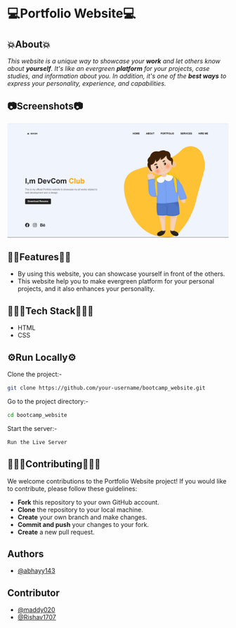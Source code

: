 
# 💻Portfolio Website💻
## 💥About💥

*This website is a unique way to showcase your **work** and let others know about **yourself**. It's like an evergreen **platform** for your projects, case studies, and information about you. In addition, it's one of the **best ways** to express your personality, experience, and capabilities.*

## 📷Screenshots📷

![App Screenshot](./images/portfolio.png)

## 🙌🏻Features🙌🏻

- By using this website, you can showcase yourself in front of the others.
- This website help you to make evergreen platform for your personal projects, and it also enhances your personality.

## 👨🏻‍💻Tech Stack👨🏻‍💻

- HTML
- CSS

## ⚙️Run Locally⚙️

Clone the project:-

```bash
git clone https://github.com/your-username/bootcamp_website.git
```

Go to the project directory:-

```bash
cd bootcamp_website
```

Start the server:-

```bash
Run the Live Server
```


## 🧑‍🤝‍🧑Contributing🧑‍🤝‍🧑

We welcome contributions to the Portfolio Website project! If you would like to contribute, please follow these guidelines:

- **Fork** this repository to your own GitHub account.
- **Clone** the repository to your local machine.
- **Create** your own branch and make changes.
- **Commit and push** your changes to your fork.
- **Create** a new pull request.


## Authors

- [@abhayy143](https://github.com/abhayy143)

## Contributor
- [@maddy020](https://github.com/maddy020)
- [@Rishav1707](https://github.com/Rishav1707)
